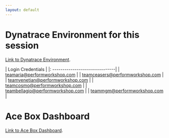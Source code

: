 ```yaml
---
layout: default
---
```



# Dynatrace Environment for this session
[Link to Dynatrace Environment](https://yap69652.live.dynatrace.com).

| Login Credentials      | 
|: -------------------------------|
| teamaria@performworkshop.com      |
| teamceasers@performworkshop.com   | 
| teamvenetian@performworkshop.com  |
| teamcosmo@performworkshop.com     |
| teambellagio@performworkshop.com  |
| teammgm@performworkshop.com       |


# Ace Box Dashboard
[Link to Ace Box Dashboard](http://dashboard.9067def5-98ab-4f95-b88f-80c8bbe52634.dynatrace.training).


